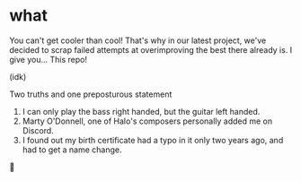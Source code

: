 # what
You can't get cooler than cool!
That's why in our latest project, we've decided to scrap failed attempts at overimproving the best there already is.
I give you... This repo!

(idk)

Two truths and one preposturous statement
1. I can only play the bass right handed, but the guitar left handed.
2. Marty O'Donnell, one of Halo's composers personally added me on Discord.
3. I found out my birth certificate had a typo in it only two years ago, and had to get a name change.

👀
